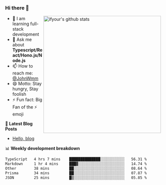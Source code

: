 ### Hi there 👋

<img style="width: 380px" align="right" src="https://github-readme-stats.vercel.app/api?username=ifyour&show_icons=true&theme=dark&card_width=280px&hide_title=true&hide=contribs&include_all_commits=true&count_private=true" alt="ifyour's github stats"/>


- 🌱  I am learning full-stack development
- 💬  Ask me about **Typescript/React/Hono.js/Node.js**
- 📫  How to reach me: [@JohnWmm](https://twitter.com/JohnWmm)
- 😄  Motto: Stay hungry, Stay foolish
- ⚡  Fun fact: Big Fan of the :zap: emoji


**📝 Latest Blog Posts**

<!-- BLOG-POST-LIST:START -->
- [Hello, blog](https://mingming.dev/posts/hello-blog)
<!-- BLOG-POST-LIST:END -->



📊 **Weekly development breakdown** 

<!-- [![wakatime](https://wakatime.com/badge/user/d2bc2102-a53a-4e4f-93d0-a8cbf4be2db4.svg)](https://wakatime.com/@d2bc2102-a53a-4e4f-93d0-a8cbf4be2db4) -->

<!--START_SECTION:waka-->

```txt
TypeScript   4 hrs 7 mins    ██████████████░░░░░░░░░░░   56.31 %
Markdown     1 hr 4 mins     ███▓░░░░░░░░░░░░░░░░░░░░░   14.74 %
Other        38 mins         ██░░░░░░░░░░░░░░░░░░░░░░░   08.64 %
Prisma       34 mins         ██░░░░░░░░░░░░░░░░░░░░░░░   07.87 %
JSON         25 mins         █▒░░░░░░░░░░░░░░░░░░░░░░░   05.85 %
```

<!--END_SECTION:waka-->

